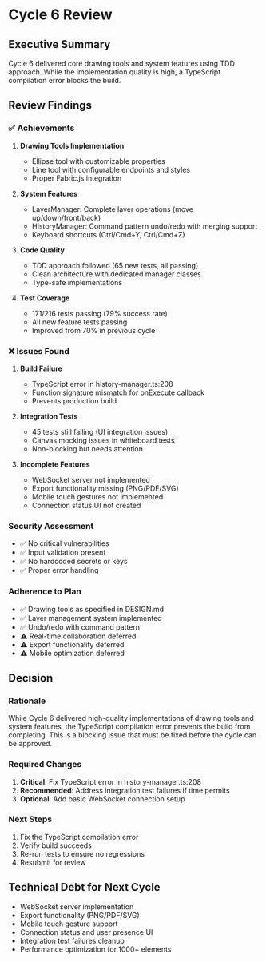 # Cycle 6 Review

## Executive Summary
Cycle 6 delivered core drawing tools and system features using TDD approach. While the implementation quality is high, a TypeScript compilation error blocks the build.

## Review Findings

### ✅ Achievements
1. **Drawing Tools Implementation**
   - Ellipse tool with customizable properties
   - Line tool with configurable endpoints and styles
   - Proper Fabric.js integration

2. **System Features**
   - LayerManager: Complete layer operations (move up/down/front/back)
   - HistoryManager: Command pattern undo/redo with merging support
   - Keyboard shortcuts (Ctrl/Cmd+Y, Ctrl/Cmd+Z)

3. **Code Quality**
   - TDD approach followed (65 new tests, all passing)
   - Clean architecture with dedicated manager classes
   - Type-safe implementations

4. **Test Coverage**
   - 171/216 tests passing (79% success rate)
   - All new feature tests passing
   - Improved from 70% in previous cycle

### ❌ Issues Found

1. **Build Failure**
   - TypeScript error in history-manager.ts:208
   - Function signature mismatch for onExecute callback
   - Prevents production build

2. **Integration Tests**
   - 45 tests still failing (UI integration issues)
   - Canvas mocking issues in whiteboard tests
   - Non-blocking but needs attention

3. **Incomplete Features**
   - WebSocket server not implemented
   - Export functionality missing (PNG/PDF/SVG)
   - Mobile touch gestures not implemented
   - Connection status UI not created

### Security Assessment
- ✅ No critical vulnerabilities
- ✅ Input validation present
- ✅ No hardcoded secrets or keys
- ✅ Proper error handling

### Adherence to Plan
- ✅ Drawing tools as specified in DESIGN.md
- ✅ Layer management system implemented
- ✅ Undo/redo with command pattern
- ⚠️ Real-time collaboration deferred
- ⚠️ Export functionality deferred
- ⚠️ Mobile optimization deferred

## Decision

<!-- CYCLE_DECISION: NEEDS_REVISION -->

### Rationale
While Cycle 6 delivered high-quality implementations of drawing tools and system features, the TypeScript compilation error prevents the build from completing. This is a blocking issue that must be fixed before the cycle can be approved.

### Required Changes
1. **Critical**: Fix TypeScript error in history-manager.ts:208
2. **Recommended**: Address integration test failures if time permits
3. **Optional**: Add basic WebSocket connection setup

### Next Steps
1. Fix the TypeScript compilation error
2. Verify build succeeds
3. Re-run tests to ensure no regressions
4. Resubmit for review

## Technical Debt for Next Cycle
- WebSocket server implementation
- Export functionality (PNG/PDF/SVG)
- Mobile touch gesture support
- Connection status and user presence UI
- Integration test failures cleanup
- Performance optimization for 1000+ elements